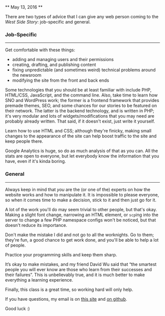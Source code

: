 ** May 13, 2016 **

There are two types of advice that I can give any web person coming to the
_West Side Story_: job-specific and general.

### Job-Specific
-----
Get comfortable with these things:

* adding and managing users and their permissions
* creating, drafting, and publishing content
* fixing unpredictable (and sometimes weird) technical problems around the newsroom
* modifying the site from the front and back ends

Some technologies that you should be at least familiar with include PHP,
HTML/CSS, JavaScript, and the command line. Also, take time to learn how SNO
and WordPress work; the former is a frontend framework that provides premade
themes, SEO, and some chances for our stories to be featured on their network.
The latter is the backend technology, and is written in PHP; it's very modular
and lots of widgets/modifications that you may need are probably already written.
That said, if it doesn't exist, just write it yourself.

Learn how to use HTML and CSS; although they're finicky, making small changes
to the appearance of the site can help boost traffic to the site and keep
people there.

Google Analytics is huge, so do as much analysis of that as you can. All the 
stats are open to everyone, but let everybody know the information that you have,
even if it's kinda boring.

### General
-----
Always keep in mind that _you_ are the (or one of the) experts on how the
website works and how to manipulate it. It is impossible to please everyone,
so when it comes time to make a decision, stick to it and then just go for it.

A lot of the work you'll do may seem trivial to other people, but that's okay.
Making a slight font change, narrowing an HTML element, or `scp`ing into the
server to change a few PHP namespace configs won't be noticed, but that
doesn't reduce its importance.

Don't make the mistake I did and not go to all the worknights. Go to them;
they're fun, a good chance to get work done, and you'll be able to help a 
lot of people.

Practice your programming skills and keep them sharp.

It’s okay to make mistakes, and my friend David Wu said that “the smartest people you will ever know are those who learn from their successes and their failures”. This is unbelievably true, and it is much better to make everything a learning experience.

Finally, this class is a great time, so working hard will only help.

If you have questions, my email is on [this site](http://apizzimenti.com/#/contact) and
[on github](https://github.com/apizzimenti).

Good luck :)